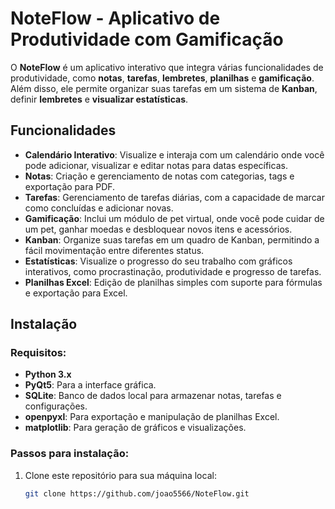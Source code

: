# NoteFlow - Aplicativo de Produtividade com Gamificação

O **NoteFlow** é um aplicativo interativo que integra várias funcionalidades de produtividade, como **notas**, **tarefas**, **lembretes**, **planilhas** e **gamificação**. Além disso, ele permite organizar suas tarefas em um sistema de **Kanban**, definir **lembretes** e **visualizar estatísticas**.

## Funcionalidades

- **Calendário Interativo**: Visualize e interaja com um calendário onde você pode adicionar, visualizar e editar notas para datas específicas.
- **Notas**: Criação e gerenciamento de notas com categorias, tags e exportação para PDF.
- **Tarefas**: Gerenciamento de tarefas diárias, com a capacidade de marcar como concluídas e adicionar novas.
- **Gamificação**: Inclui um módulo de pet virtual, onde você pode cuidar de um pet, ganhar moedas e desbloquear novos itens e acessórios.
- **Kanban**: Organize suas tarefas em um quadro de Kanban, permitindo a fácil movimentação entre diferentes status.
- **Estatísticas**: Visualize o progresso do seu trabalho com gráficos interativos, como procrastinação, produtividade e progresso de tarefas.
- **Planilhas Excel**: Edição de planilhas simples com suporte para fórmulas e exportação para Excel.

## Instalação

### Requisitos:
- **Python 3.x**
- **PyQt5**: Para a interface gráfica.
- **SQLite**: Banco de dados local para armazenar notas, tarefas e configurações.
- **openpyxl**: Para exportação e manipulação de planilhas Excel.
- **matplotlib**: Para geração de gráficos e visualizações.

### Passos para instalação:

1. Clone este repositório para sua máquina local:
   ```bash
   git clone https://github.com/joao5566/NoteFlow.git
